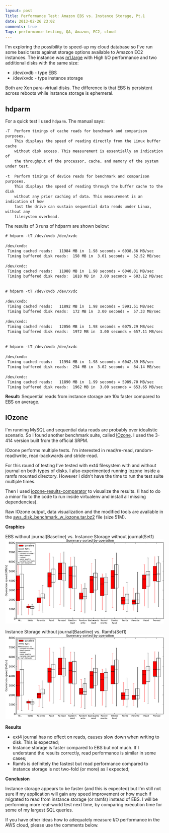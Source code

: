 ```yaml
---
layout: post
Title: Performance Test: Amazon EBS vs. Instance Storage, Pt.1
date: 2013-02-26 23:02
comments: true
Tags: performance testing, QA, Amazon, EC2, cloud
---
```


I'm exploring the possibility to speed-up my cloud database so I've run some
basic tests against storage options available to Amazon EC2 instances.
The instance was [m1.large](http://aws.amazon.com/ec2/instance-types/)
with High I/O performance and two additional disks with the same size:

* /dev/xvdb - type EBS
* /dev/xvdc - type instance storage

Both are Xen para-virtual disks. The difference is that EBS is persistent
across reboots while instance storage is ephemeral.


hdparm
------

For a quick test I used `hdparm`. The manual says:

    -T  Perform timings of cache reads for benchmark and comparison purposes.
        This displays the speed of reading directly from the Linux buffer cache
        without disk access. This measurement is essentially an indication of
        the throughput of the processor, cache, and memory of the system under test.

    -t  Perform timings of device reads for benchmark and comparison purposes.
        This displays the speed of reading through the buffer cache to the disk
        without any prior caching of data. This measurement is an indication of how
        fast the drive can sustain sequential data reads under Linux, without any
        filesystem overhead.

The results of 3 runs of hdparm are shown below:

    # hdparm -tT /dev/xvdb /dev/xvdc
    
    /dev/xvdb:
     Timing cached reads:   11984 MB in  1.98 seconds = 6038.36 MB/sec
     Timing buffered disk reads:  158 MB in  3.01 seconds =  52.52 MB/sec
    
    /dev/xvdc:
     Timing cached reads:   11988 MB in  1.98 seconds = 6040.01 MB/sec
     Timing buffered disk reads:  1810 MB in  3.00 seconds = 603.12 MB/sec


    # hdparm -tT /dev/xvdb /dev/xvdc
    
    /dev/xvdb:
     Timing cached reads:   11892 MB in  1.98 seconds = 5991.51 MB/sec
     Timing buffered disk reads:  172 MB in  3.00 seconds =  57.33 MB/sec
    
    /dev/xvdc:
     Timing cached reads:   12056 MB in  1.98 seconds = 6075.29 MB/sec
     Timing buffered disk reads:  1972 MB in  3.00 seconds = 657.11 MB/sec


    # hdparm -tT /dev/xvdb /dev/xvdc
    
    /dev/xvdb:
     Timing cached reads:   11994 MB in  1.98 seconds = 6042.39 MB/sec
     Timing buffered disk reads:  254 MB in  3.02 seconds =  84.14 MB/sec
    
    /dev/xvdc:
     Timing cached reads:   11890 MB in  1.99 seconds = 5989.70 MB/sec
     Timing buffered disk reads:  1962 MB in  3.00 seconds = 653.65 MB/sec


**Result:**
Sequential reads from instance storage are 10x faster compared to EBS on average.


IOzone
------

I'm running MySQL and sequential data reads are probably over idealistic scenario.
So I found another benchmark suite, called [IOzone](http://iozone.org).
I used the 3-414 version built from the official SRPM.

IOzone performs multiple tests. I'm interested in read/re-read, random-read/write,
read-backwards and stride-read.

For this round of testing I've tested with ext4 filesystem with and without journal
on both types of disks. I also experimented running Iozone inside a ramfs mounted
directory. However I didn't have the time to run the test suite multiple times.

Then I used
[iozone-results-comparator](http://code.google.com/p/iozone-results-comparator/) to
visualize the results. (I had to do a minor fix to the code to run inside virtualenv
and install all missing dependencies).

Raw IOzone output, data visualization and the modified tools are available in the
[aws_disk_benchmark_w_iozone.tar.bz2](http://s3.amazonaws.com/atodorov/blog/aws_disk_benchmark_w_iozone.tar.bz2)
file (size 51M).

**Graphics**

EBS without journal(Baseline) vs. Instance Storage without journal(Set1)
![EBS vs. Instance Storage](/images/aws_iozone/ebs_woj_vs_is_woj.png "EBS vs. Instance Storage")

Instance Storage without journal(Baseline) vs. Ramfs(Set1)
![IS vs. Ramfs](/images/aws_iozone/ebs_woj_vs_is_woj.png "IS vs. Ramfs")

**Results**

* ext4 journal has no effect on reads, causes slow down when writing to disk. This
is expected;
* Instance storage is faster compared to EBS but not much.
If I understand the results correctly, read performance is similar in some cases;
* Ramfs is definitely the fastest but read performance compared to instance storage
is not two-fold (or more) as I expected;

**Conclusion**

Instance storage appears to be faster (and this is expected) but I'm still not sure if
my application will gain any speed improvement or how much if migrated to read from
instance storage (or ramfs) instead of EBS. I will be performing more real-world
test next time, by comparing execution time for some of my largest SQL queries.

If you have other ideas how to adequately measure I/O performance in the AWS cloud,
please use the comments below.
